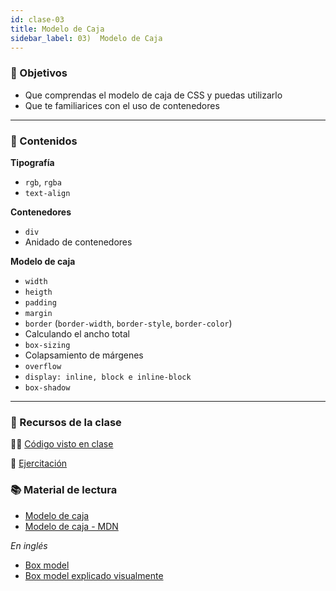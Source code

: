 ```yaml
---
id: clase-03
title: Modelo de Caja
sidebar_label: 03)  Modelo de Caja
---
```


### 🏁 Objetivos

- Que comprendas el modelo de caja de CSS y puedas utilizarlo
- Que te familiarices con el uso de contenedores

---

### 📝 Contenidos

**Tipografía**

- `rgb`, `rgba`
- `text-align`

**Contenedores**

- `div`
- Anidado de contenedores

**Modelo de caja**

- `width`
- `heigth`
- `padding`
- `margin`
- `border` (`border-width`, `border-style`, `border-color`)
- Calculando el ancho total
- `box-sizing`
- Colapsamiento de márgenes
- `overflow`
- `display: inline, block e inline-block`
- `box-shadow`

---

### 🚀 Recursos de la clase

👩‍💻 [Código visto en clase](https://github.com/stephsalazar/ADA_3ra-intro-frontend/tree/main/clase04)

💪 [Ejercitación](https://github.com/Ada-IT/ejercicios-frontend/blob/master/modulo-1/ejercicios/06-modelo-de-caja.md)
    
### 📚 Material de lectura

- [Modelo de caja](https://frontend.adaitw.org/docs/html-css/hc12)
- [Modelo de caja - MDN](https://developer.mozilla.org/es/docs/Learn/CSS/Building_blocks/El_modelo_de_caja)

_En inglés_

- [Box model](https://www.internetingishard.com/html-and-css/css-box-model/)
- [Box model explicado visualmente](https://www.freecodecamp.org/news/css-box-model-explained-by-living-in-a-boring-suburban-neighborhood-9a9e692773c1/)
